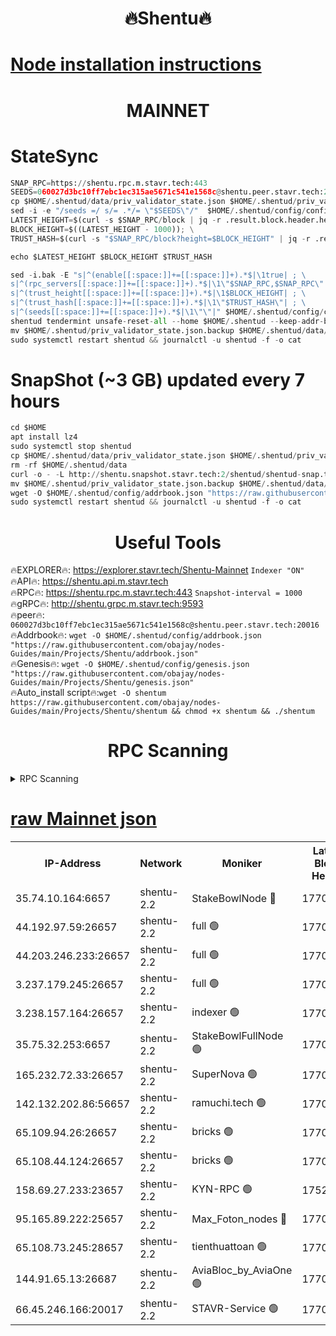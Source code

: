 <h1 align="center"> 🔥Shentu🔥</h1>

[Node installation instructions](https://github.com/obajay/nodes-Guides/tree/main/Projects/Shentu)
=
<h1 align="center"> MAINNET</h1>

# StateSync
```python
SNAP_RPC=https://shentu.rpc.m.stavr.tech:443
SEEDS=060027d3bc10ff7ebc1ec315ae5671c541e1568c@shentu.peer.stavr.tech:20016
cp $HOME/.shentud/data/priv_validator_state.json $HOME/.shentud/priv_validator_state.json.backup
sed -i -e "/seeds =/ s/= .*/= \"$SEEDS\"/"  $HOME/.shentud/config/config.toml
LATEST_HEIGHT=$(curl -s $SNAP_RPC/block | jq -r .result.block.header.height); \
BLOCK_HEIGHT=$((LATEST_HEIGHT - 1000)); \
TRUST_HASH=$(curl -s "$SNAP_RPC/block?height=$BLOCK_HEIGHT" | jq -r .result.block_id.hash)

echo $LATEST_HEIGHT $BLOCK_HEIGHT $TRUST_HASH

sed -i.bak -E "s|^(enable[[:space:]]+=[[:space:]]+).*$|\1true| ; \
s|^(rpc_servers[[:space:]]+=[[:space:]]+).*$|\1\"$SNAP_RPC,$SNAP_RPC\"| ; \
s|^(trust_height[[:space:]]+=[[:space:]]+).*$|\1$BLOCK_HEIGHT| ; \
s|^(trust_hash[[:space:]]+=[[:space:]]+).*$|\1\"$TRUST_HASH\"| ; \
s|^(seeds[[:space:]]+=[[:space:]]+).*$|\1\"\"|" $HOME/.shentud/config/config.toml
shentud tendermint unsafe-reset-all --home $HOME/.shentud --keep-addr-book
mv $HOME/.shentud/priv_validator_state.json.backup $HOME/.shentud/data/priv_validator_state.json
sudo systemctl restart shentud && journalctl -u shentud -f -o cat
```
# SnapShot (~3 GB) updated every 7 hours
```python
cd $HOME
apt install lz4
sudo systemctl stop shentud
cp $HOME/.shentud/data/priv_validator_state.json $HOME/.shentud/priv_validator_state.json.backup
rm -rf $HOME/.shentud/data
curl -o - -L http://shentu.snapshot.stavr.tech:2/shentud/shentud-snap.tar.lz4 | lz4 -c -d - | tar -x -C $HOME/.shentud --strip-components 2
mv $HOME/.shentud/priv_validator_state.json.backup $HOME/.shentud/data/priv_validator_state.json
wget -O $HOME/.shentud/config/addrbook.json "https://raw.githubusercontent.com/obajay/nodes-Guides/main/Projects/Shentu/addrbook.json"
sudo systemctl restart shentud && journalctl -u shentud -f -o cat
```

 <h1 align="center"> Useful Tools</h1>

🔥EXPLORER🔥:     https://explorer.stavr.tech/Shentu-Mainnet        `Indexer "ON"` \
🔥API🔥:          https://shentu.api.m.stavr.tech \
🔥RPC🔥:          https://shentu.rpc.m.stavr.tech:443              `Snapshot-interval = 1000` \
🔥gRPC🔥:         http://shentu.grpc.m.stavr.tech:9593 \
🔥peer🔥:         `060027d3bc10ff7ebc1ec315ae5671c541e1568c@shentu.peer.stavr.tech:20016` \
🔥Addrbook🔥:  `wget -O $HOME/.shentud/config/addrbook.json "https://raw.githubusercontent.com/obajay/nodes-Guides/main/Projects/Shentu/addrbook.json"` \
🔥Genesis🔥:  `wget -O $HOME/.shentud/config/genesis.json "https://raw.githubusercontent.com/obajay/nodes-Guides/main/Projects/Shentu/genesis.json"` \
🔥Auto_install script🔥:`wget -O shentum https://raw.githubusercontent.com/obajay/nodes-Guides/main/Projects/Shentu/shentum && chmod +x shentum && ./shentum`

<h1 align="center"> RPC Scanning</h1>

<details>
<summary>RPC Scanning</summary>

<h2 align="center"> We scan nodes in real time every 4 hours. And we provide the final result of RPC endpoints.
We cannot influence the operation of these nodes in any way. </h2>


```python
If Voting Power is higher than 0 --> then the Node is a validator of the network and may be subject to attack and be a potential threat to the chain.
```
```python
We marked such validators with a red symbol
```

</details>

[raw Mainnet json](https://rpc-check.shentum.stavr.tech/shentum/rpc-shentum-result.json)
=


<table><tr><th>IP-Address</th><th>Network</th><th>Moniker</th><th>Latest Block Height</th><th>Earliest Block Height</th><th>Catching Up</th><th>Tx Index</th><th>Voting Power</th><th>Scan Time</th></tr><tr><td>35.74.10.164:6657</td><td>shentu-2.2</td><td>StakeBowlNode 🔴</td><td>17700059</td><td>8308501</td><td>False</td><td>on</td><td>50178</td><td>2024-03-19T04:11:03.301582944UTC</td></tr><tr><td>44.192.97.59:26657</td><td>shentu-2.2</td><td>full 🟢</td><td>17700059</td><td>9786901</td><td>False</td><td>on</td><td>0</td><td>2024-03-19T04:10:59.892572716UTC</td></tr><tr><td>44.203.246.233:26657</td><td>shentu-2.2</td><td>full 🟢</td><td>17700061</td><td>9786901</td><td>False</td><td>on</td><td>0</td><td>2024-03-19T04:11:12.046834888UTC</td></tr><tr><td>3.237.179.245:26657</td><td>shentu-2.2</td><td>full 🟢</td><td>17700059</td><td>9786901</td><td>False</td><td>on</td><td>0</td><td>2024-03-19T04:11:20.868814473UTC</td></tr><tr><td>3.238.157.164:26657</td><td>shentu-2.2</td><td>indexer 🟢</td><td>17700064</td><td>9786901</td><td>False</td><td>on</td><td>0</td><td>2024-03-19T04:11:32.064675105UTC</td></tr><tr><td>35.75.32.253:6657</td><td>shentu-2.2</td><td>StakeBowlFullNode 🟢</td><td>17700068</td><td>10470762</td><td>False</td><td>on</td><td>0</td><td>2024-03-19T04:11:53.971949262UTC</td></tr><tr><td>165.232.72.33:26657</td><td>shentu-2.2</td><td>SuperNova 🟢</td><td>17700068</td><td>15936001</td><td>False</td><td>off</td><td>0</td><td>2024-03-19T04:11:52.728274515UTC</td></tr><tr><td>142.132.202.86:56657</td><td>shentu-2.2</td><td>ramuchi.tech 🟢</td><td>17700075</td><td>16196001</td><td>False</td><td>on</td><td>0</td><td>2024-03-19T04:12:36.793494246UTC</td></tr><tr><td>65.109.94.26:26657</td><td>shentu-2.2</td><td>bricks 🟢</td><td>17700076</td><td>16401001</td><td>False</td><td>on</td><td>0</td><td>2024-03-19T04:12:43.739302944UTC</td></tr><tr><td>65.108.44.124:26657</td><td>shentu-2.2</td><td>bricks 🟢</td><td>17700077</td><td>16401001</td><td>False</td><td>on</td><td>0</td><td>2024-03-19T04:12:48.122870999UTC</td></tr><tr><td>158.69.27.233:23657</td><td>shentu-2.2</td><td>KYN-RPC 🟢</td><td>17528125</td><td>16778677</td><td>False</td><td>on</td><td>0</td><td>2024-03-19T04:12:34.519613645UTC</td></tr><tr><td>95.165.89.222:25657</td><td>shentu-2.2</td><td>Max_Foton_nodes 🔴</td><td>17700070</td><td>17144052</td><td>False</td><td>on</td><td>2408</td><td>2024-03-19T04:12:07.002982566UTC</td></tr><tr><td>65.108.73.245:28657</td><td>shentu-2.2</td><td>tienthuattoan 🟢</td><td>17700070</td><td>17399930</td><td>False</td><td>on</td><td>0</td><td>2024-03-19T04:12:07.350809490UTC</td></tr><tr><td>144.91.65.13:26687</td><td>shentu-2.2</td><td>AviaBloc_by_AviaOne 🟢</td><td>17700070</td><td>17695578</td><td>False</td><td>off</td><td>0</td><td>2024-03-19T04:12:06.581002719UTC</td></tr><tr><td>66.45.246.166:20017</td><td>shentu-2.2</td><td>STAVR-Service 🟢</td><td>17700076</td><td>17698001</td><td>False</td><td>on</td><td>0</td><td>2024-03-19T04:12:43.449628533UTC</td></tr></table>
